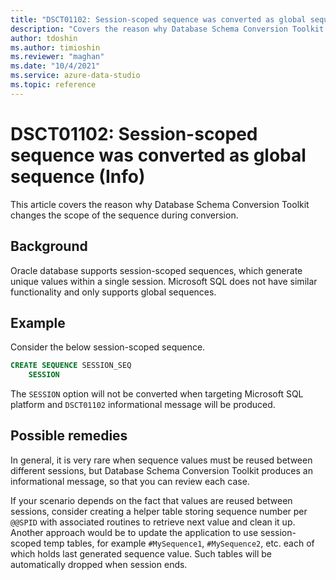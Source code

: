 ```yaml
---
title: "DSCT01102: Session-scoped sequence was converted as global sequence (Info)"
description: "Covers the reason why Database Schema Conversion Toolkit changes the scope of the sequence during conversion."
author: tdoshin
ms.author: timioshin
ms.reviewer: "maghan"
ms.date: "10/4/2021"
ms.service: azure-data-studio
ms.topic: reference
---
```


# DSCT01102: Session-scoped sequence was converted as global sequence (Info)

This article covers the reason why Database Schema Conversion Toolkit changes the scope of the sequence during conversion.

## Background

Oracle database supports session-scoped sequences, which generate unique values within a single session. Microsoft SQL does not have similar functionality and only supports global sequences.

## Example

Consider the below session-scoped sequence.

```sql
CREATE SEQUENCE SESSION_SEQ
    SESSION
```

The `SESSION` option will not be converted when targeting Microsoft SQL platform and `DSCT01102` informational message will be produced.

## Possible remedies

In general, it is very rare when sequence values must be reused between different sessions, but Database Schema Conversion Toolkit produces an informational message, so that you can review each case.

If your scenario depends on the fact that values are reused between sessions, consider creating a helper table storing sequence number per `@@SPID` with associated routines to retrieve next value and clean it up.
Another approach would be to update the application to use session-scoped temp tables, for example `#MySequence1`, `#MySequence2`, etc. each of which holds last generated sequence value. Such tables will be automatically dropped when session ends.
